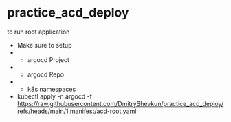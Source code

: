 # practice_acd_deploy

to run root application
- Make sure to setup
- - argocd Project
- - argocd Repo
- - k8s namespaces
- kubectl apply -n argocd -f https://raw.githubusercontent.com/DmitryShevkun/practice_acd_deploy/refs/heads/main/1.manifest/acd-root.yaml
